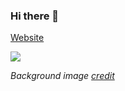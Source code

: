 ### Hi there 👋

[Website](https://simonecoughlan.netlify.app/)


![ ](https://github.com/coughls/coughls/blob/master/github_readme_image.png)


*Background image [credit](https://unsplash.com/photos/q10VITrVYUM)*



<!--
**coughls/coughls** is a ✨ _special_ ✨ repository because its `README.md` (this file) appears on your GitHub profile.

Here are some ideas to get you started:

- 🔭 I’m currently working on ...
- 🌱 I’m currently learning ...
- 👯 I’m looking to collaborate on ...
- 🤔 I’m looking for help with ...
- 💬 Ask me about ...
- 📫 How to reach me: ...
- 😄 Pronouns: ...
- ⚡ Fun fact: ...
-->
